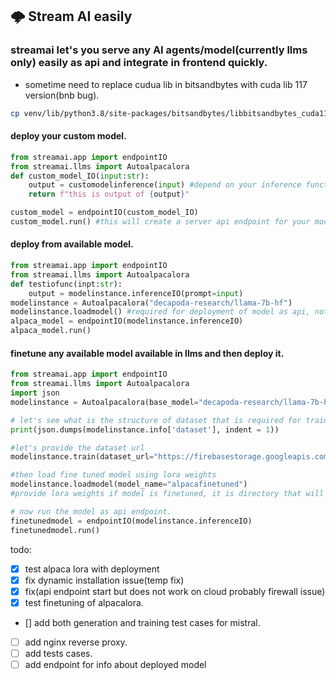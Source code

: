 ## 🌩️ Stream AI easily
### streamai let's you serve any AI agents/model(currently llms only) easily as api and integrate in frontend quickly.
- sometime need to replace cudua lib in bitsandbytes with cuda lib 117 version(bnb bug).
```bash
cp venv/lib/python3.8/site-packages/bitsandbytes/libbitsandbytes_cuda117.so venv/lib/python3.8/site-packages/bitsandbytes/libbitsandbytes_cpu.so
```

#### deploy your custom model.
```py
from streamai.app import endpointIO
from streamai.llms import Autoalpacalora
def custom_model_IO(input:str):
    output = customodelinference(input) #depend on your inference function, just need to return string output from it.
    return f"this is output of {output}"

custom_model = endpointIO(custom_model_IO)
custom_model.run() #this will create a server api endpoint for your model, at http://0.0.0.0:8000 see terminal logs for more info about endpoints
```
#### deploy from available model.
```py
from streamai.app import endpointIO
from streamai.llms import Autoalpacalora
def testiofunc(inpt:str):
    output = modelinstance.inferenceIO(prompt=input)
modelinstance = Autoalpacalora("decapoda-research/llama-7b-hf")
modelinstance.loadmodel() #required for deployment of model as api, not required during finetuning.
alpaca_model = endpointIO(modelinstance.inferenceIO)
alpaca_model.run()
```
#### finetune any available model available in llms and then deploy it.
```py
from streamai.app import endpointIO
from streamai.llms import Autoalpacalora
import json
modelinstance = Autoalpacalora(base_model="decapoda-research/llama-7b-hf")

# let's see what is the structure of dataset that is required for training
print(json.dumps(modelinstance.info['dataset'], indent = 1))

#let's provide the dataset url
modelinstance.train(dataset_url="https://firebasestorage.googleapis.com/v0/b/pdf-analysis-saas.appspot.com/o/Other%2Fdataset.json?alt=media&token=28abd658-a308-4050-b631-54bab9b63a6b") # here it is using dummy dataset available on this link.

#then load fine tuned model using lora weights
modelinstance.loadmodel(model_name="alpacafinetuned")
#provide lora weights if model is finetuned, it is directory that will be logged after traininig is done.

# now run the model as api endpoint.
finetunedmodel = endpointIO(modelinstance.inferenceIO)
finetunedmodel.run()
```
todo:
- [x] test alpaca lora with deployment
- [x] fix dynamic installation issue(temp fix)
- [x] fix(api endpoint start but does not work on cloud probably firewall issue)
- [x] test finetuning of alpacalora.
- [] add both generation and training test cases for mistral.
- [ ] add nginx reverse proxy.
- [ ] add tests cases.
- [ ] add endpoint for info about deployed model
